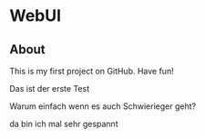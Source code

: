 # WebUI
## About
This is my first project on GitHub. Have fun!




Das ist der erste Test


Warum einfach wenn es auch Schwierieger geht?

da bin ich mal sehr gespannt